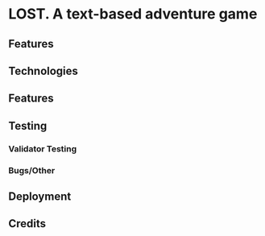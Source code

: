 # LOST. A text-based adventure game


## Features 


## Technologies


## Features



## Testing 



### Validator Testing 



### Bugs/Other



## Deployment




## Credits 

 